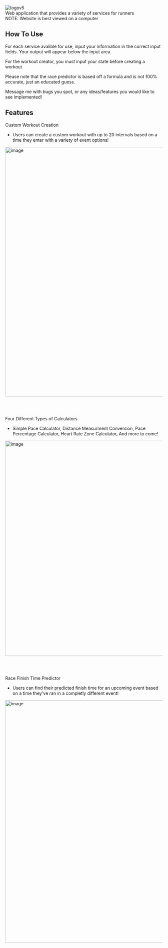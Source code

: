 ![logov5](https://github.com/ben-burie/TheRunnersToolbox/assets/152656785/a2598c51-6389-41a3-bce9-bd733789e684)<br>
Web application that provides a variety of services for runners <br>
NOTE: Website is best viewed on a computer

<h2>How To Use</h2>
<p>For each service avalible for use, input your information in the correct input fields. Your output will appear below the input area.</p>
<p>For the workout creator, you must input your state before creating a workout</p>
<p>Please note that the race predictor is based off a formula and is not 100% accurate, just an educated guess.</p>
<p>Message me with bugs you spot, or any ideas/features you would like to see implemented!</p>

<h2>Features</h2>
<p>Custom Workout Creation</p>
<ul>
  <li>Users can create a custom workout with up to 20 intervals based on a time they enter with a variety of event options!</li>
</ul>
<img width="794" alt="image" src="https://github.com/ben-burie/TheRunnersToolbox/assets/152656785/60bc4faf-669e-4088-82cd-cd7062247a1e">

<br><br>

<p>Four Different Types of Calculators</p>
<ul>
  <li>Simple Pace Calculator, Distance Measurment Conversion, Pace Percentage Calculator, Heart Rate Zone Calculator, And more to come!</li>
</ul>
<img width="685" alt="image" src="https://github.com/ben-burie/TheRunnersToolbox/assets/152656785/2a9fdabf-212c-47ea-999f-9514ed08543a">

<br><br>

<p>Race Finish Time Predictor</p>
<ul>
  <li>Users can find their predicted finish time for an upcoming event based on a time they've ran in a completly different event!</li>
</ul>
<img width="772" alt="image" src="https://github.com/ben-burie/TheRunnersToolbox/assets/152656785/3cd31480-febb-49f7-8b5a-b78e61d62b7e">
